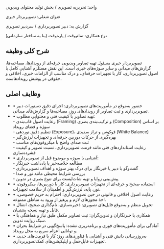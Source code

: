 
واحد: تحریریه تصویری / بخش تولید محتوای ویدیویی

عنوان شغلی: تصویربردار خبری

گزارش به: دبیر تصویربرداری / سردبیر تصویری

نوع همکاری: تمام‌وقت / پاره‌وقت (بنا به ساختار سازمانی)

## **شرح کلی وظیفه**

تصویربردار خبری مسئول تهیه تصاویر ویدیویی حرفه‌ای از رویدادها، مصاحبه‌ها، گزارش‌های میدانی و سایر سوژه‌های خبری است. این نقش مستلزم آشنایی کامل با اصول تصویربرداری، کار با تجهیزات حرفه‌ای، و درک مناسب از الزامات خبری، اخلاقی و حقوقی در پوشش رویدادهاست.

## **وظایف اصلی**

* • حضور به‌موقع در مأموریت‌های تصویربرداری: اجرای دقیق دستورات دبیر تصویربرداری و ثبت تصاویر از رویدادهای روز، مصاحبه‌ها و گزارش‌های میدانی.  
* • تهیه تصاویر با کیفیت فنی و محتوایی مطلوب:  
  \- رعایت اصول قاب‌بندی (Framing) و ترکیب‌بندی بصری (Composition) بر اساس سوژه و فضای رویداد  
  \- تنظیم دقیق نوردهی (Exposure)، فوکوس و تراز سفیدی (White Balance)  
  \- بهره‌گیری از حرکات دوربین حرفه‌ای و تجهیزات لرزش‌گیر  
  \- ثبت صدای واضح با میکروفون‌های مناسب  
  \- رعایت استانداردهای فنی مانند فرمت تصویربرداری، نسبت تصویر و کیفیت فشرده‌سازی  
* • آشنایی با سوژه و موضوع قبل از تصویربرداری:  
  \- مطالعه خلاصه‌خبر یا یادداشت خبرنگار  
  \- گفت‌وگو با دبیر یا خبرنگار برای درک بهتر سوژه و اهداف تصویربرداری  
  \- بررسی شرایط محیطی مانند نور و صدا  
  \- پیش‌بینی زوایا و تهیه شات‌لیست برای تنوع بصری در تدوین  
* • استفاده صحیح و حرفه‌ای از تجهیزات تصویربرداری: کار با دوربین‌ها، میکروفون، نور، پایه، لرزش‌گیر و اطمینان از سلامت تجهیزات.  
* • رعایت اصول اخلاقی و قانونی در حین تصویربرداری: احترام به حریم خصوصی، اخذ مجوزهای لازم و پرهیز از ورود به مناطق ممنوعه.  
* • تحویل منظم و به‌موقع فایل‌های تصویری: ذخیره‌سازی، نام‌گذاری صحیح، انتقال فایل و تهیه نسخه پشتیبان.  
* • همکاری با خبرنگاران و تدوین‌گران: ثبت تصاویر مکمل طبق نیاز و هماهنگی با سبک روایت تدوین.  
* • آمادگی برای مأموریت‌های فوری و برنامه‌ریزی نشده: پاسخ‌گویی در شرایط بحران و توانایی اعزام سریع به محل رویداد.  
* • به‌روزرسانی دانش فنی و آشنایی با فناوری‌های روز: کار با فرمت‌های جدید، تجهیزات قابل‌حمل و اپلیکیشن‌های کمک‌تصویربرداری.